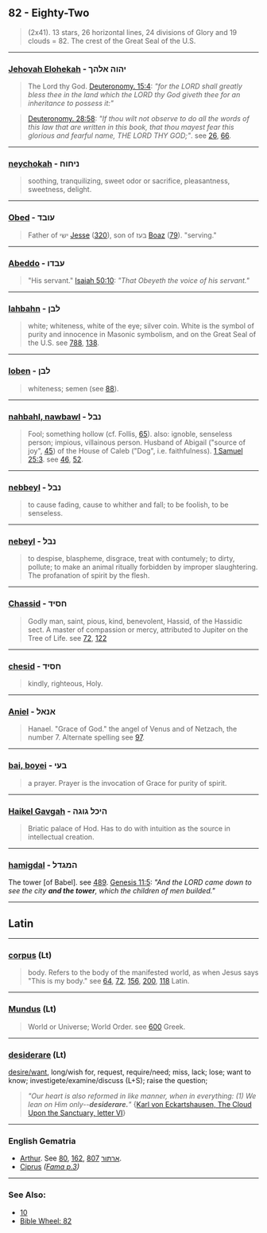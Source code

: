 ## 82 - Eighty-Two
> (2x41). 13 stars, 26 horizontal lines, 24 divisions of Glory and 19 clouds = 82. The crest of the Great Seal of the U.S.

---

### [Jehovah Elohekah](/keys/IHVH.ALHK) - יהוה אלהך
> The Lord thy God. [Deuteronomy. 15:4](http://biblehub.com/deuteronomy/15-4.htm): *"for the LORD shall greatly bless thee in the land which the LORD thy God giveth thee for an inheritance to possess it:"*

> [Deuteronomy. 28:58](http://biblehub.com/deuteronomy/28-58.htm): *"If thou wilt not observe to do all the words of this law that are written in this book, that thou mayest fear this glorious and fearful name, THE LORD THY GOD;"*. see [26](26), [66](66).

---

### [neychokah](/keys/NIChVCh) - ניחוח
> soothing, tranquilizing, sweet odor or sacrifice, pleasantness, sweetness, delight.

---

### [Obed](/keys/OVBD) - עובד
> Father of ישי [Jesse](/keys/IShI) ([320](320)), son of בעז [Boaz](/keys/BOZ) ([79](79)). "serving."

---

### [Abeddo](/keys/OBDV) - עבדו
> "His servant." [Isaiah 50:10](http://biblehub.com/isaiah/50-10.htm): *"That Obeyeth the voice of his servant."*

---

### [lahbahn](/keys/LBN) - לבן
> white; whiteness, white of the eye; silver coin. White is the symbol of purity and innocence in Masonic symbolism, and on the Great Seal of the U.S. see [788](788), [138](138).

---

### [loben](/keys/LBN) - לבן
> whiteness; semen (see [88](88)).

---

### [nahbahl, nawbawl](/keys/NBL) - נבל
> Fool; something hollow (cf. Follis, [65](65)). also: ignoble, senseless person; impious, villainous person. Husband of Abigail ("source of joy", [45](45)) of the House of Caleb ("Dog", i.e. faithfulness). [1 Samuel 25:3](http://biblehub.com/1_samuel/25-3.htm). see [46](46), [52](52).

---

### [nebbeyl](/keys/NBL) - נבל
> to cause fading, cause to whither and fall; to be foolish, to be senseless.

---

### [nebeyl](/keys/NBL) - נבל
> to despise, blaspheme, disgrace, treat with contumely; to dirty, pollute; to make an animal ritually forbidden by improper slaughtering. The profanation of spirit by the flesh.

---

### [Chassid](/keys/ChSID) - חסיד
> Godly man, saint, pious, kind, benevolent, Hassid, of the Hassidic sect. A master of compassion or mercy, attributed to Jupiter on the Tree of Life. see [72](72), [122](122)

---

### [chesid](/keys/ChSID) - חסיד
> kindly, righteous, Holy.

---

### [Aniel](/keys/ANAL) - אנאל
> Hanael. "Grace of God." the angel of Venus and of Netzach, the number 7. Alternate spelling see [97](97).

---

### [bai, boyei](/keys/BOI) - בעי
> a prayer. Prayer is the invocation of Grace for purity of spirit.

---

### [Haikel Gavgah](/keys/HIKL.GVGH) - היכל גוגה
> Briatic palace of Hod. Has to do with intuition as the source in intellectual creation.

---

### [hamigdal](/keys/HMGDL) - המגדל
The tower [of Babel]. see [489](489). [Genesis 11:5](http://biblehub.com/genesis/11-5.htm): *"And the LORD came down to see the city **and the tower**, which the children of men builded."*

---

## Latin

---

### [corpus](/latin?word=corpus) (Lt)
> body. Refers to the body of the manifested world, as when Jesus says "This is my body." see [64](64), [72](72), [156](156), [200](200), [118](118) Latin.

---

### [Mundus](/latin?word=mundus) (Lt)
> World or Universe; World Order. see [600](600) Greek.

---

### [desiderare](/latin?word=desiderare) (Lt)
[desire/want](http://archives.nd.edu/cgi-bin/wordz.pl?keyword=desiderare), long/wish for, request, require/need; miss, lack; lose; want to know; investigete/examine/discuss (L+S); raise the question;

> *"Our heart is also reformed in like manner, when in everything: (1) We lean on Him only--**desiderare.**"* {[Karl von Eckartshausen, The Cloud Upon the Sanctuary, letter VI](cloud-upon-sanctuary)}

---

### English Gematria

- [Arthur](/english?word=Arthur). See [80](80), [162](162), [ארתור](/keys/ARThVR) [807](807).
- [Ciprus](/english?word=Ciprus) *([Fama p.3](https://archive.org/stream/fameconfessionof00vaug#page/3))*

---

### See Also:

- [10](10)
- [Bible Wheel: 82](https://www.biblewheel.com//GR/GR_Database.php?SearchBy_Gematria=82)
